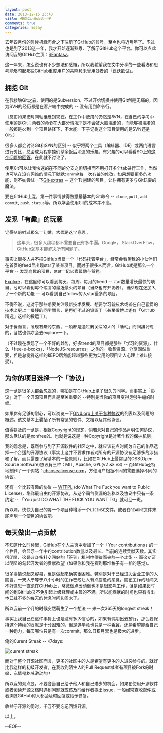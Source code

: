 ```yaml
---
layout: post
date: 2013-12-15 23:40
title: 俺泡GitHub这一年
comments: true
categories: Essay
---
```


去年四月份的时候机缘巧合之下注册了GitHub的账号，至今也将近两年了。不过也是到了2013这一年，我才开始逐渐熟悉、了解了GitHub这个平台。你可以点此访问我的GitHub主页：[SFantasy](https://github.com/SFantasy)。

这一年来，怎么说也有不少想法和感慨，所以我希望我在文中分享的一些看法和思考能够勾起那些GitHub重度用户的共鸣和未曾用过者的「跃跃欲试」。

## 拥抱 Git

在我接触Git之前，使用的是Subversion。不过开始切换并使用Git倒是无痛的，因为SVN的经历都是在客户端中完成的 -- 没有用到命令行。

（反而如果把时间轴推进到现在，在工作中使用的仍然是SVN，在自己的学习中使用的是Git；两者的命令在大部分情况下是不会被大脑混淆的，而能够被混淆的一般都是`cd`到一个项目路径下，不太能一下子记得这个项目使用的是SVN还是Git。）

很多人都会讨论Git和SVN的区别 -- 似乎将两个工具（编辑器、IDE）或两门语言进行对比，总会成为程序猿们茶余饭后消遣的乐趣。有兴趣的可以看看SO上的[这个问题的回答](http://stackoverflow.com/questions/871/why-is-git-better-than-subversion)，在此就不讨论了。

使用Git可以让我快速的在不同的分支之间切换而不用打开多个tab进行工作，当然也可以在没有网络的情况下默默commit每一次有益的修改，如果想要更多的功能，则不妨尝试一下[Git-extras](https://github.com/visionmedia/git-extras) -- 这个TJ创建的项目，让你拥有更多与Git玩耍的魔法。

要在GitHub上混，第一件事情就得熟悉最基本的Git命令 -- `clone`, `pull`, `add`, `commit`, `push`, `status`等。所以学会使用Git的成本并不高。

## 发现「有趣」的玩意

记得以前听过那么一句话，大概是这个意思：

> 这年头，很多人编程都不需要自己有多牛逼，Google， StackOverFlow， GitHub就基本能解决所有问题了。

事实上很多人并不把GitHub当做一个「代码托管平台」，经常会看见我的小伙伴们在首页的feed里出现star了某某项目。而对于很多人而言，GitHub就是那么一个平台 -- 发现有趣的项目，star一记以表鼓励与赞扬。

[Explore](https://github.com/explore)，在这里你可以看到每天、每周、每月的trend -- star数量增长最快的项目，也可以看到每个语言的最近最火的项目（当然也有开发者）。当然现在还加入了一个新的功能 -- 可以看到自己follow的人star最多的项目。

不得不说，这对于那些想要关注最新技术发展、想要学习新技术或者在自己喜爱的技术上更上一层楼的同学而言，是再好不过的资源了（甚至微博上还有「GitHub精选」这样的搬运工）。

对于我而言，发现有趣的东西，一般都是通过我关注的人的「活动」而间接发现的，当然也偶尔会去explore一下。

（不过现在发现了一个不好的趋势，好多trend的项目都是那些「学习的资源」，什么「free-e-books」、「NodeJS-resources」之类的。收集资源、分享固然重要，但是总觉得这样的REPO居然能超越那些更为实用的项目让人心理上难以接受）。

## 为你的项目选择一个「协议」

这一点是很多人都会忽视的，哪怕是在GitHub上混了很久的同学。而事实上「协议」对于一个开源项目而言是至关重要的 --特别是当你的项目变得足够牛逼的时候。

如果你有足够的耐心，可以浏览一下[GNU.org上关于各种协议](http://www.gnu.org/licenses/license-list.html)的列表以及简短的概述。该文基本上囊括了所有常见的软件、文档以及其他协议。

值得提及的一点是，根据Copyright的规定，倘若未对自己的作品声明任何协议，那么默认的是nonfree的。也就是说这是一种Copyright是对著作权的保护机制。

我的观念是，既然参与到了开源软件的社区之中，就应该花点时间为自己的作品选择一个合适的开源协议（事实上这并不要求作者对所有的开源协议有足够多的涉猎和了解，而只需要了解基本的一些原则），比如在GitHub上最常见的OSS(Open Source Software)协议有三种：MIT, Apache, GPL(v2 && v3) -- 而GitHub还特地制作了一个网站：[choosealicense.com](http://choosealicense.com/)，方便用户根据不同的需要选择不同的协议。

还有一个比较有趣的协议 -- [WTFPL](http://www.wtfpl.net/txt/copying/) (do What The Fuck you want to Public License)，堪称最自由的开源协议，从这个霸气侧漏的名称以及协议中只有一条约定 -- 「You just DO WHAT THE FUCK YOU WANT TO」就可见一斑。

所以嘛，快快为自己的每一个项目种增添一个`LICENSE`文件，或者在`README`文件末尾声明一个使用的协议吧。

## 每天做出一点贡献

不知道什么时候起，GitHub在个人主页中增加了一个「Your contributions」的一个栏目，会显示一年中的contribution数量以及最长、当前的连续贡献天数。其实很明显，这是从众多社交网站的「签到」机制中借鉴而来的一个功能 -- 而这又可以明显的勾起开发者的贡献欲望（如果你和我在看到那堆格子有一样的感觉）。

很多事情说起来容易，但是做起来确实很困难。特别是对于已经进入企业工作的人而言，一天大于等于八个小时的工作已经让人有点疲惫的感觉，而在工作的时间又不好意思一直泡在GitHub上，略微做点改动倒也不是很影响工作，但是如果长时间的刷GitHub又不免引起上级经理或主管的不满。所以能贡献的时间也只有挤出本已经不多的每天的休息时间和周末了。

所以我前一个月的时候突然萌生了一个想法 -- 来一次365天的longest streak！

事实上我自己在这件事情上也是没有多大信心的，如果有假期出去旅行，那么要保持这个持续的贡献是十分困难的。但是这毕竟也只是一种希冀，还是希望能给自己一种动力，每天哪怕只是有一次commit，那么日积月累也是极大的进步。

俺的Curent Streak -- 47days:

![current streak](https://photos-4.dropbox.com/t/0/AAALfKNSa1y3Tm6d5wQR0L6rz2GQtDiiJH2l1ch192e9QA/12/119878391/png/1024x768/3/1387249200/0/2/QQ20131215-1.png/5ZvWqVUAGjucL0Y_7ghXYY-WhiKmfVV8Qovm3KzuAyg)

而对于整个开源社区而言，更多的社区中的人是希望有更多的人进来参与的。就好比我这样的初级开发者，在我收到陌生人的Pull Request或者有项目被Fork的时候，心情是格外激动的！

所以我的观点是，不要吝啬自己给予他人和自己进步的机会，如果在使用开源软件或者阅读开源文档时遇到问题就应该及时给作者提出issue，一般经常查收邮件或者浏览GitHub的人都会及时回复或给予修复。

收益于开源的同时，千万不要忘记回馈开源。


以上。

--EOF--
